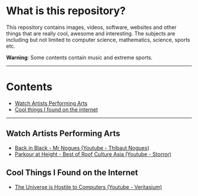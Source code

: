 
# What is this repository?

This repository contains images, videos, software, websites and other things that are really cool, awesome and interesting. The subjects are including but not limited to computer science, mathematics, science, sports etc.

**Warning**: Some contents contain music and extreme sports.

***

# Contents 

- [Watch Artists Performing Arts](#watch-artists-performing-arts)
- [Cool things I found on the internet](#cool-things-i-found-on-the-internet)
 
***

## Watch Artists Performing Arts

- [Back in Black - Mr Nogues (Youtube - Thibaut Nogues)](https://www.youtube.com/watch?v=tjGPcFmks70)
- [Parkour at Height - Best of Roof Culture Asia (Youtube - Storror)](https://www.youtube.com/watch?v=QHqAVaQqQWQ)

## Cool Things I Found on the Internet

- [The Universe is Hostile to Computers (Youtube - Veritasium)](https://www.youtube.com/watch?v=cUzklzVXJwo)

